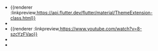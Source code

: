 - {{renderer :linkpreview,https://api.flutter.dev/flutter/material/ThemeExtension-class.html}}
-
- {{renderer :linkpreview,https://www.youtube.com/watch?v=8-szcYzFVao}}
-
-